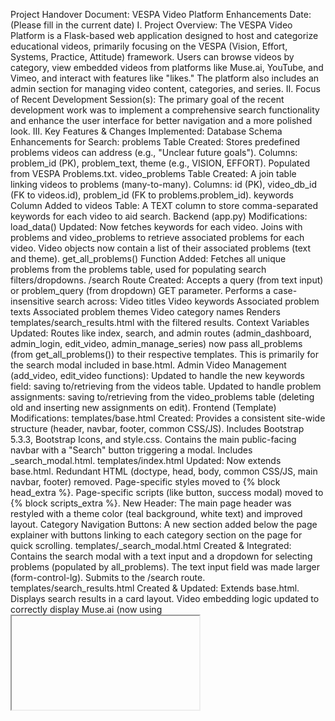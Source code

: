 Project Handover Document: VESPA Video Platform Enhancements
Date: (Please fill in the current date)
I. Project Overview:
The VESPA Video Platform is a Flask-based web application designed to host and categorize educational videos, primarily focusing on the VESPA (Vision, Effort, Systems, Practice, Attitude) framework. Users can browse videos by category, view embedded videos from platforms like Muse.ai, YouTube, and Vimeo, and interact with features like "likes." The platform also includes an admin section for managing video content, categories, and series.
II. Focus of Recent Development Session(s):
The primary goal of the recent development work was to implement a comprehensive search functionality and enhance the user interface for better navigation and a more polished look.
III. Key Features & Changes Implemented:
Database Schema Enhancements for Search:
problems Table Created:
Stores predefined problems videos can address (e.g., "Unclear future goals").
Columns: problem_id (PK), problem_text, theme (e.g., VISION, EFFORT).
Populated from VESPA Problems.txt.
video_problems Table Created:
A join table linking videos to problems (many-to-many).
Columns: id (PK), video_db_id (FK to videos.id), problem_id (FK to problems.problem_id).
keywords Column Added to videos Table:
A TEXT column to store comma-separated keywords for each video to aid search.
Backend (app.py) Modifications:
load_data() Updated:
Now fetches keywords for each video.
Joins with problems and video_problems to retrieve associated problems for each video. Video objects now contain a list of their associated problems (text and theme).
get_all_problems() Function Added:
Fetches all unique problems from the problems table, used for populating search filters/dropdowns.
/search Route Created:
Accepts a query (from text input) or problem_query (from dropdown) GET parameter.
Performs a case-insensitive search across:
Video titles
Video keywords
Associated problem texts
Associated problem themes
Video category names
Renders templates/search_results.html with the filtered results.
Context Variables Updated:
Routes like index, search, and admin routes (admin_dashboard, admin_login, edit_video, admin_manage_series) now pass all_problems (from get_all_problems()) to their respective templates. This is primarily for the search modal included in base.html.
Admin Video Management (add_video, edit_video functions):
Updated to handle the new keywords field: saving to/retrieving from the videos table.
Updated to handle problem assignments: saving to/retrieving from the video_problems table (deleting old and inserting new assignments on edit).
Frontend (Template) Modifications:
templates/base.html Created:
Provides a consistent site-wide structure (header, navbar, footer, common CSS/JS).
Includes Bootstrap 5.3.3, Bootstrap Icons, and style.css.
Contains the main public-facing navbar with a "Search" button triggering a modal.
Includes _search_modal.html.
templates/index.html Updated:
Now extends base.html.
Redundant HTML (doctype, head, body, common CSS/JS, main navbar, footer) removed.
Page-specific styles moved to {% block head_extra %}.
Page-specific scripts (like button, success modal) moved to {% block scripts_extra %}.
New Header: The main page header was restyled with a theme color (teal background, white text) and improved layout.
Category Navigation Buttons: A new section added below the page explainer with buttons linking to each category section on the page for quick scrolling.
templates/_search_modal.html Created & Integrated:
Contains the search modal with a text input and a dropdown for selecting problems (populated by all_problems).
The text input field was made larger (form-control-lg).
Submits to the /search route.
templates/search_results.html Created & Updated:
Extends base.html.
Displays search results in a card layout.
Video embedding logic updated to correctly display Muse.ai (now using <iframe>), YouTube, and Vimeo videos directly in the cards.
The redundant "Watch Video" button and its associated _video_play_modal.html / JavaScript were removed as videos are now directly playable in the search result cards.
Muse.ai Video Embedding Switched to <iframe>:
All Muse.ai video embeds in index.html and search_results.html were changed from the JS SDK (<div class="muse-video-player">) to the <iframe> method (<iframe src="https://muse.ai/embed/VIDEO_ID?params...">). This resolved issues with player controls not appearing correctly for certain video dimensions.
Admin Templates (admin.html, admin_edit_video.html):
Forms updated to include a textarea for keywords and a multi-select dropdown for assigning problems to videos. These are populated with existing data when editing.
IV. Important Information & Current State:
Database Population:
The problems table is populated with the initial list.
Manual Action Required by User: To make the search effective, existing videos need to be updated:
Populate the keywords column in the videos table.
Create associations in the video_problems table linking videos to relevant problems.
The admin interface now supports adding/editing these keywords and problem associations for new and existing videos.
Muse.ai Video Controls: Switching to <iframe> for Muse.ai embeds has reportedly solved the issue of player controls not displaying correctly for videos of varying dimensions.
Linter Errors: Persistent linter errors exist in index.html (and potentially admin.html) related to Jinja templating within <style> tags. These do not appear to affect functionality and have been deferred.
User Experience Enhancements:
The main page header is visually improved.
Quick navigation buttons for categories are added to index.html.
The search input in the modal is larger.
V. Next Steps for New Context Window (Suggestions):
Thorough Testing of Admin Interface:
Add several new videos using the updated admin form, ensuring keywords and problems are saved correctly.
Edit multiple existing videos, modifying their keywords and problem assignments. Verify changes in the database and via public site search.
Data Population: Dedicate time to go through all existing videos and assign appropriate keywords and problems using the updated admin interface.
Category-Specific Search (Previously Discussed "Nice to Have"):
Consider adding small search inputs within each category section on index.html that would filter search results to that specific category.
This would involve frontend changes to index.html and backend updates to the /search route to handle a category_key parameter.
Further UI/UX Refinements:
Consider styling for the category navigation buttons (e.g., using category colors, though this needs careful consideration for visual consistency and accessibility).
Any other feedback from user testing.
Address Linter Errors: If desired, investigate the linter errors in templates further, though they seem to be non-critical.
Code Cleanup/Refactoring: Review app.py and templates for any potential minor refactorings or comment additions now that major features are in place.